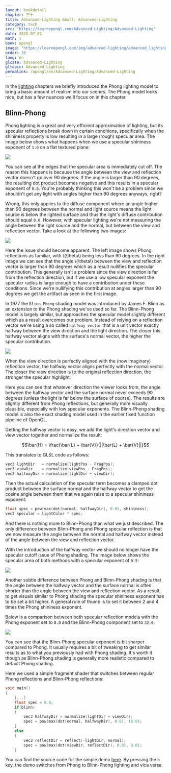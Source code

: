```yaml
---
layout: bookdetail
chapter: 三十
title: Advanced-Lighting &bull; Advanced-Lighting
category: tech
src: "https://learnopengl.com/Advanced-Lighting/Advanced-Lighting"
date: 2025-07-01
math: 1
book: opengl
image: "https://learnopengl.com/img/advanced-lighting/advanced_lighting_phong_limit.png"
order: 30
lang: en
glcate: Advanced-Lighting
gltopic: Advanced-Lighting
permalink: /opengl/en/Advanced-Lighting/Advanced-Lighting
---
```


In the [lighting](https://learnopengl.com/Lighting/Basic-Lighting) chapters we briefly introduced the Phong lighting model to bring a basic amount of realism into our scenes. The Phong model looks nice, but has a few nuances we'll focus on in this chapter.

## Blinn-Phong

Phong lighting is a great and very efficient approximation of lighting, but its specular reflections break down in certain conditions, specifically when the shininess property is low resulting in a large (rough) specular area. The image below shows what happens when we use a specular shininess exponent of `1.0` on a flat textured plane:

![](https://learnopengl.com/img/advanced-lighting/advanced_lighting_phong_limit.png)

You can see at the edges that the specular area is immediately cut off. The reason this happens is because the angle between the view and reflection vector doesn't go over 90 degrees. If the angle is larger than 90 degrees, the resulting dot product becomes negative and this results in a specular exponent of `0.0`. You're probably thinking this won't be a problem since we shouldn't get any light with angles higher than 90 degrees anyways, right?

Wrong, this only applies to the diffuse component where an angle higher than 90 degrees between the normal and light source means the light source is below the lighted surface and thus the light's diffuse contribution should equal `0.0`. However, with specular lighting we're not measuring the angle between the light source and the normal, but between the view and reflection vector. Take a look at the following two images:

![](https://learnopengl.com/img/advanced-lighting/advanced_lighting_over_90.png)

Here the issue should become apparent. The left image shows Phong reflections as familiar, with \\(\\theta\\) being less than 90 degrees. In the right image we can see that the angle \\(\\theta\\) between the view and reflection vector is larger than 90 degrees which as a result nullifies the specular contribution. This generally isn't a problem since the view direction is far from the reflection direction, but if we use a low specular exponent the specular radius is large enough to have a contribution under these conditions. Since we're nullifying this contribution at angles larger than 90 degrees we get the artifact as seen in the first image.

In 1977 the `Blinn-Phong` shading model was introduced by James F. Blinn as an extension to the Phong shading we've used so far. The Blinn-Phong model is largely similar, but approaches the specular model slightly different which as a result overcomes our problem. Instead of relying on a reflection vector we're using a so called `halfway vector` that is a unit vector exactly halfway between the view direction and the light direction. The closer this halfway vector aligns with the surface's normal vector, the higher the specular contribution.

![](https://learnopengl.com/img/advanced-lighting/advanced_lighting_halfway_vector.png)

When the view direction is perfectly aligned with the (now imaginary) reflection vector, the halfway vector aligns perfectly with the normal vector. The closer the view direction is to the original reflection direction, the stronger the specular highlight.

Here you can see that whatever direction the viewer looks from, the angle between the halfway vector and the surface normal never exceeds 90 degrees (unless the light is far below the surface of course). The results are slightly different from Phong reflections, but generally more visually plausible, especially with low specular exponents. The Blinn-Phong shading model is also the exact shading model used in the earlier fixed function pipeline of OpenGL.

Getting the halfway vector is easy, we add the light's direction vector and view vector together and normalize the result:

```math
\bar{H} = \frac{\bar{L} + \bar{V}}{||\bar{L} + \bar{V}||}
```

This translates to GLSL code as follows:

```cpp
vec3 lightDir   = normalize(lightPos - FragPos);
vec3 viewDir    = normalize(viewPos - FragPos);
vec3 halfwayDir = normalize(lightDir + viewDir);
```

Then the actual calculation of the specular term becomes a clamped dot product between the surface normal and the halfway vector to get the cosine angle between them that we again raise to a specular shininess exponent:

```cpp
float spec = pow(max(dot(normal, halfwayDir), 0.0), shininess);
vec3 specular = lightColor * spec;
```

And there is nothing more to Blinn-Phong than what we just described. The only difference between Blinn-Phong and Phong specular reflection is that we now measure the angle between the normal and halfway vector instead of the angle between the view and reflection vector.

With the introduction of the halfway vector we should no longer have the specular cutoff issue of Phong shading. The image below shows the specular area of both methods with a specular exponent of `0.5`:

![](https://learnopengl.com/img/advanced-lighting/advanced_lighting_comparrison.png)

Another subtle difference between Phong and Blinn-Phong shading is that the angle between the halfway vector and the surface normal is often shorter than the angle between the view and reflection vector. As a result, to get visuals similar to Phong shading the specular shininess exponent has to be set a bit higher. A general rule of thumb is to set it between 2 and 4 times the Phong shininess exponent.

Below is a comparison between both specular reflection models with the Phong exponent set to `8.0` and the Blinn-Phong component set to `32.0`:

![](https://learnopengl.com/img/advanced-lighting/advanced_lighting_comparrison2.png)

You can see that the Blinn-Phong specular exponent is bit sharper compared to Phong. It usually requires a bit of tweaking to get similar results as to what you previously had with Phong shading. It's worth it though as Blinn-Phong shading is generally more realistic compared to default Phong shading.

Here we used a simple fragment shader that switches between regular Phong reflections and Blinn-Phong reflections:

```cpp
void main()
{
    [...]
    float spec = 0.0;
    if(blinn)
    {
        vec3 halfwayDir = normalize(lightDir + viewDir);
        spec = pow(max(dot(normal, halfwayDir), 0.0), 16.0);
    }
    else
    {
        vec3 reflectDir = reflect(-lightDir, normal);
        spec = pow(max(dot(viewDir, reflectDir), 0.0), 8.0);
    }
```

You can find the source code for the simple demo [here](https://learnopengl.com/code_viewer_gh.php?code=src/5.advanced_lighting/1.advanced_lighting/advanced_lighting.cpp). By pressing the `b` key, the demo switches from Phong to Blinn-Phong lighting and vica versa.

